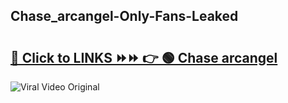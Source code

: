
 ## Chase_arcangel-Only-Fans-Leaked

# <h2><a href="https://clipsfans.com/Chase_arcangel&ref=git">🔗 Click to LINKS ⏩⏩ 👉 🟢 Chase arcangel </a></h2>

<a href="https://clipsfans.com/Chase_arcangel&ref=git" rel="nofollow" data-target="animated-image.originalLink"><img src="https://i.ibb.co.com/xMMVF88/686577567.gif" alt="Viral Video Original" style="max-width: 100%; display: inline-block;" data-target="animated-image.originalImage"></a>

